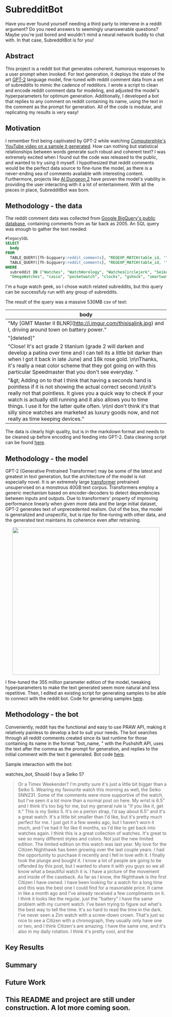 # SubredditBot
Have you ever found yourself needing a third party to intervene in a reddit argument? Do you need answers to seemingly unanswerable questions? Maybe you're just bored and wouldn't mind a neural network buddy to chat with. In that case, SubredditBot is for you!

## Abstract

This project is a reddit bot that generates coherent, humorous responses to a user prompt when invoked. For text generation, it 
deploys the state of the art [GPT-2](https://openai.com/blog/better-language-models/) language model, fine-tuned with reddit comment data from a set of subreddits to mimic the cadence of redditors. I wrote a script to clean and encode reddit comment data for modeling, and adjusted the model's hyperparameters for optimum generation. Additionally, I developed a bot that replies to any comment on reddit containing its name, using the text in the comment as the prompt for generation. All of the code is modular, and replicating my results is very easy!

## Motivation

I remember first being captivated by GPT-2 while watching [Computerphile's YouTube video on a sample it generated](https://www.youtube.com/watch?v=89A4jGvaaKk). How can nothing but statistical relationships between words generate such robust and coherent text? I was extremely excited when I found out the code was released to the public, and wanted to try using it myself. I hypothesized that reddit comments would be the perfect data source to fine-tune the model, as there is a never-ending sea of comments available with interesting content. Furthermore, projects like [AI Dungeon 2](https://towardsdatascience.com/the-creator-of-ai-dungeon-2-shares-gpt-2-finetuning-advice-e5800df407c9) have proven the model's viability in providing the user interacting with it a lot of entertainment. With all the pieces in place, SubredditBot was born.

## Methodology - the data

The reddit comment data was collected from [Google BigQuery's public database](https://bigquery.cloud.google.com/dataset/fh-bigquery:reddit_comments), containing comments from as far back as 2005. An SQL query was enough to gather the text needed:
```sql
#legacySQL
SELECT 
  body
FROM 
  TABLE_QUERY([fh-bigquery:reddit_comments], "REGEXP_MATCH(table_id, '^201._..$')"),
  TABLE_QUERY([fh-bigquery:reddit_comments], "REGEXP_MATCH(table_id, '^20..$')")
WHERE
  subreddit IN ("Watches", "WatchHorology", "WatchesCirclejerk", "Seiko", "rolex", "Tudor", 
  "OmegaWatches", "casio", "pocketwatch", "clocks", "gshock", "smartwatch")
```
I'm a huge watch geek, so I chose watch related subreddits, but this query can be successfuly run with any group of subreddits.


The result of the query was a massive 530MB csv of text:

body |
------------ |
"My \[GMT Master II BLNR\]\(http://i.imgur.com/thisisalink.jpg) and I, driving around town on battery power."|
"[deleted]"|
"Close! It's act grade 2 titanium (grade 2 will darken and develop a patina over time and I can tell its a little bit darker than when I got it back in late June) and 18k rose gold. \n\nThanks, it's really a neat color scheme that they got going on with this particular Speedmaster that you don't see everyday. "  |
"\&gt; Adding on to that I think that having a seconds hand is pointless if it is not showing the actual correct second.\n\nIt's really not that pointless. It gives you a quick way to check if your watch is actually still running and it also allows you to time things. I use it for the latter quite often. \n\nI don't think it's that silly since watches are marketed as luxury goods now, and not really as time keeping devices."|

The data is clearly high quality, but is in the markdown format and needs to be cleaned up before encoding and feeding into GPT-2. Data cleaning script can be found [here](../master/clean_data.py).

## Methodology - the model

GPT-2 (Generative Pretrained Transformer) may be some of the latest and greatest in text generation, but the architecture of the model is not especially novel. It is an extremely large [transformer](https://arxiv.org/abs/1706.03762) pretrained unsupervised on a monstrous 40GB text corpus. Transformers employ a generic mechanism based on encoder-decoders to detect dependencies between inputs and outputs. Due to transformers' property of improving performance linearly when given more data and the large initial dataset, GPT-2 generates text of unprecedented realism. Out of the box, the model is generalized and unspecific, but is ripe for fine-tuning with other data, and the generated text maintains its coherence even after retraining.

<p align="center">
  <img src="https://miro.medium.com/max/1474/1*b15IvFFUT-WtPRdxsnoMQw.png" width="460" height="460"> 
</p>

I fine-tuned the 355 million parameter edition of the model, tweaking hyperparameters to make the text generated seem more natural and less repetitive. Then, I edited an existing script for generating samples to be able to connect with the reddit bot. Code for generating samples [here](../master/interactive_conditional_samples.py).  

## Methodology - the bot

Conveniently, reddit has the functional and easy to use PRAW API, making it relatively painless to develop a bot to suit your needs. The bot searches through all reddit comments created since its last runtime for those containing its name in the format "bot_name, " with the Pushshift API, uses the text after the comma as the prompt for generation, and replies to the initial comment with the text it generated. Bot code [here](../master/bot.py).

Sample interaction with the bot:

watches_bot, Should I buy a Seiko 5?

> Or a Timex Weekender? I'm pretty sure it's just a little bit bigger than a Seiko 5. Wearing my favourite watch this morning as well, the Seiko SNN231. Some of the comments were more supportive of the watch, but I've seen it a lot more than a normal post on here. My wrist is 6.5" and I think it's too big for me, but my general rule is "if you like it, get it." This is my Seiko 5. It's on a perlon strap, I'd say about 6.5" and it's a great watch. It's a little bit smaller than I'd like, but it's pretty much perfect for me. I just got it a few weeks ago, but I haven't worn it much, and I've had it for like 6 months, so I'd like to get back into watches again. I think this is a great collection of watches. It's great to see so many different styles and colors. Not just the new limited edition. The limited edition on this watch was last year. My love for the Citizen Nighthawk has been growing over the last couple years. I had the opportunity to purchase it recently and I fell in love with it. I finally took the plunge and bought it. I know a lot of people are going to be offended by this post, but I wanted to share it with you guys so we all know what a beautiful watch it is. I have a picture of the movement and inside of the caseback. As far as I know, the Nighthawk is the first Citizen I have owned. I have been looking for a watch for a long time and this was the best one I could find for a reasonable price. It came in like a month ago and I've already received a few compliments on it. I think it looks like the regular, just the "battery" I have the same problem with my current watch. I've been trying to figure out what's the best way to tell the time. It's so hard to read the time in the dark. I've never seen a Zim watch with a screw-down crown. That's just so nice to see a Citizen with a chronograph, they usually only have one or two, and I think Citizen's are amazing. I have the same one, and it's also in my daily rotation. I think it's pretty cool, and the

## Key Results

## Summary 

## Future Work



## This README and project are still under construction. A lot more coming soon.
